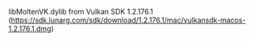 libMoltenVK.dylib from Vulkan SDK 1.2.176.1 (https://sdk.lunarg.com/sdk/download/1.2.176.1/mac/vulkansdk-macos-1.2.176.1.dmg)
